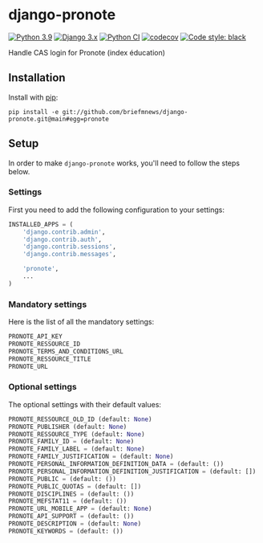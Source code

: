 # django-pronote
[![Python 3.9](https://img.shields.io/badge/python-3.9-blue.svg)](https://www.python.org/downloads/release/python-390/)
[![Django 3.x](https://img.shields.io/badge/django-3.2-blue.svg)](https://docs.djangoproject.com/en/3.2/)
[![Python CI](https://github.com/briefmnews/django-pronote/actions/workflows/tests.yaml/badge.svg)](https://github.com/briefmnews/django-pronote/actions/workflows/tests.yaml)
[![codecov](https://codecov.io/gh/briefmnews/django-pronote/branch/main/graph/badge.svg?token=4VYHI0VP2N)](https://codecov.io/gh/briefmnews/django-pronote)
[![Code style: black](https://img.shields.io/badge/code%20style-black-000000.svg)](https://github.com/python/black)

Handle CAS login for Pronote (index éducation)

## Installation
Install with [pip](https://pypi.org/):
```
pip install -e git://github.com/briefmnews/django-pronote.git@main#egg=pronote
```

## Setup
In order to make `django-pronote` works, you'll need to follow the steps below.

### Settings
First you need to add the following configuration to your settings:

```python
INSTALLED_APPS = (
    'django.contrib.admin',
    'django.contrib.auth',
    'django.contrib.sessions',
    'django.contrib.messages',

    'pronote',
    ...
)
```

### Mandatory settings
Here is the list of all the mandatory settings:
```python
PRONOTE_API_KEY
PRONOTE_RESSOURCE_ID
PRONOTE_TERMS_AND_CONDITIONS_URL
PRONOTE_RESSOURCE_TITLE
PRONOTE_URL
```

### Optional settings
The optional settings with their default values:
```python
PRONOTE_RESSOURCE_OLD_ID (default: None)
PRONOTE_PUBLISHER (default: None)
PRONOTE_RESSOURCE_TYPE (default: None)
PRONOTE_FAMILY_ID = (default: None)
PRONOTE_FAMILY_LABEL = (default: None)
PRONOTE_FAMILY_JUSTIFICATION = (default: None)
PRONOTE_PERSONAL_INFORMATION_DEFINITION_DATA = (default: ())
PRONOTE_PERSONAL_INFORMATION_DEFINITION_JUSTIFICATION = (default: [])
PRONOTE_PUBLIC = (default: ())
PRONOTE_PUBLIC_QUOTAS = (default: [])
PRONOTE_DISCIPLINES = (default: ())
PRONOTE_MEFSTAT11 = (default: ())
PRONOTE_URL_MOBILE_APP = (default: None)
PRONOTE_API_SUPPORT = (default: ())
PRONOTE_DESCRIPTION = (default: None)
PRONOTE_KEYWORDS = (default: ())
```